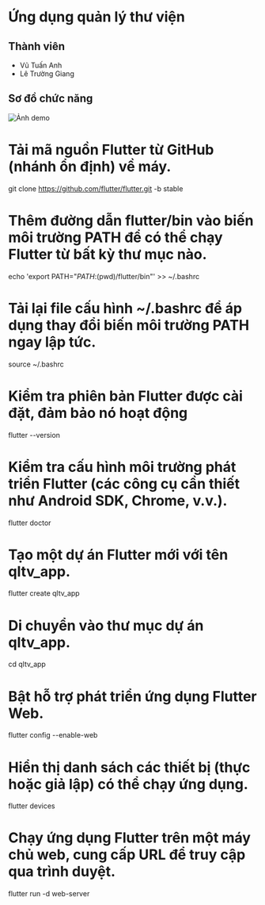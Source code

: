 # Ứng dụng quản lý thư viện

## Thành viên
- Vũ Tuấn Anh
- Lê Trường Giang

## Sơ đồ chức năng
![Ảnh demo](images/Sơ_đồ_chức_năng.png)
# Tải mã nguồn Flutter từ GitHub (nhánh ổn định) về máy.
git clone https://github.com/flutter/flutter.git -b stable

# Thêm đường dẫn flutter/bin vào biến môi trường PATH để có thể chạy Flutter từ bất kỳ thư mục nào.
echo 'export PATH="$PATH:$(pwd)/flutter/bin"' >> ~/.bashrc

# Tải lại file cấu hình ~/.bashrc để áp dụng thay đổi biến môi trường PATH ngay lập tức.
source ~/.bashrc

# Kiểm tra phiên bản Flutter được cài đặt, đảm bảo nó hoạt động
flutter --version

# Kiểm tra cấu hình môi trường phát triển Flutter (các công cụ cần thiết như Android SDK, Chrome, v.v.).
flutter doctor

# Tạo một dự án Flutter mới với tên qltv_app.
flutter create qltv_app

# Di chuyển vào thư mục dự án qltv_app.
cd qltv_app

# Bật hỗ trợ phát triển ứng dụng Flutter Web.
flutter config --enable-web

# Hiển thị danh sách các thiết bị (thực hoặc giả lập) có thể chạy ứng dụng.
flutter devices

# Chạy ứng dụng Flutter trên một máy chủ web, cung cấp URL để truy cập qua trình duyệt.
flutter run -d web-server

